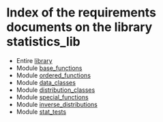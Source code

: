 # Index of the requirements documents on the library statistics_lib

* Entire [library](./RE000_library_requirements.md)
* Module [base_functions](./RE001_base_functions.md)
* Module [ordered_functions](./RE002_ordered_functions.md)
* Module [data_classes](./RE003_data_classes.md)
* Module [distribution_classes](./RE004_distribution_classes.md)
* Module [special_functions](./RE005_special_functions.md)
* Module [inverse_distributions](./RE006_inverse_distributions.md)
* Module [stat_tests](./RE007_stat_tests.md)
